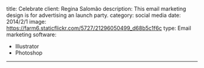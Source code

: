 title: Celebrate
client: Regina Salomão
description: This email marketing design is for advertising an launch party.
category: social media
date: 2014/2/1
image: https://farm6.staticflickr.com/5727/21296050499_d68b5c1f6c
type: Email marketing
software:
- Illustrator
- Photoshop
---
